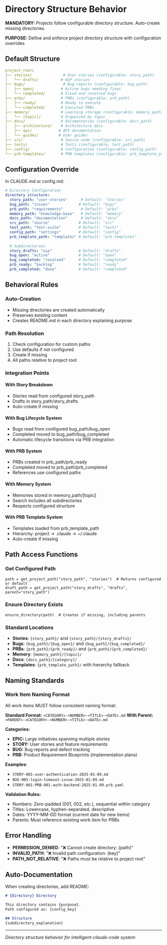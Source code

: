 # Directory Structure Behavior

**MANDATORY:** Projects follow configurable directory structure. Auto-create missing directories.

**PURPOSE:** Define and enforce project directory structure with configuration overrides

## Default Structure

```yaml
project_root/
├── stories/              # User stories (configurable: story_path)
│   └── drafts/          # WIP stories
├── bugs/                 # Bug reports (configurable: bug_path)
│   ├── open/            # Active bugs needing fixes
│   └── completed/       # Fixed and resolved bugs
├── prbs/                # PRBs (configurable: prb_path)
│   ├── ready/           # Ready to execute
│   └── completed/       # Executed PRBs
├── memory/              # Learning storage (configurable: memory_path)
│   └── [topic]/         # Organized by topic
├── docs/                # Documentation (configurable: docs_path)
│   ├── architecture/    # Architecture docs
│   ├── api/            # API documentation
│   └── guides/         # User guides
├── src/                 # Source code (configurable: src_path)
├── tests/               # Tests (configurable: test_path)
├── config/              # Configuration (configurable: config_path)
└── prb-templates/       # PRB templates (configurable: prb_template_path)
```

## Configuration Override

In CLAUDE.md or config.md:
```yaml
# Directory Configuration
directory_structure:
  story_path: "user-stories"      # Default: "stories"
  bug_path: "issues"             # Default: "bugs"
  prb_path: "requirements"        # Default: "prbs"
  memory_path: "knowledge-base"   # Default: "memory"
  docs_path: "documentation"      # Default: "docs"
  src_path: "source"             # Default: "src"
  test_path: "test-suite"        # Default: "tests"
  config_path: "settings"        # Default: "config"
  prb_template_path: "templates" # Default: "prb-templates"
  
  # Subdirectories
  story_drafts: "wip"            # Default: "drafts"
  bug_open: "active"             # Default: "open"
  bug_completed: "resolved"      # Default: "completed"
  prb_ready: "backlog"           # Default: "ready"
  prb_completed: "done"          # Default: "completed"
```

## Behavioral Rules

### Auto-Creation
- Missing directories are created automatically
- Preserves existing content
- Creates README.md in each directory explaining purpose

### Path Resolution
1. Check configuration for custom paths
2. Use defaults if not configured
3. Create if missing
4. All paths relative to project root

### Integration Points

#### With Story Breakdown
- Stories read from configured story_path
- Drafts in story_path/story_drafts
- Auto-create if missing

#### With Bug Lifecycle System
- Bugs read from configured bug_path/bug_open
- Completed moved to bug_path/bug_completed
- Automatic lifecycle transitions via PRB integration

#### With PRB System
- PRBs created in prb_path/prb_ready
- Completed moved to prb_path/prb_completed
- References use configured paths

#### With Memory System
- Memories stored in memory_path/[topic]
- Search includes all subdirectories
- Respects configured structure

#### With PRB Template System
- Templates loaded from prb_template_path
- Hierarchy: project → .claude → ~/.claude
- Auto-create if missing

## Path Access Functions

### Get Configured Path
```
path = get_project_path("story_path", "stories")  # Returns configured or default
draft_path = get_project_path("story_drafts", "drafts", parent="story_path")
```

### Ensure Directory Exists
```
ensure_directory(path)  # Creates if missing, including parents
```

### Standard Locations
- **Stories**: `{story_path}/` and `{story_path}/{story_drafts}/`
- **Bugs**: `{bug_path}/{bug_open}/` and `{bug_path}/{bug_completed}/`
- **PRBs**: `{prb_path}/{prb_ready}/` and `{prb_path}/{prb_completed}/`
- **Memory**: `{memory_path}/[topic]/`
- **Docs**: `{docs_path}/[category]/`
- **Templates**: `{prb_template_path}/` with hierarchy fallback

## Naming Standards

### Work Item Naming Format
All work items MUST follow consistent naming format:

**Standard Format:** `<CATEGORY>-<NUMBER>-<TITLE>-<DATE>.md`
**With Parent:** `<PARENT>-<CATEGORY>-<NUMBER>-<TITLE>-<DATE>.md`

**Categories:**
- **EPIC:** Large initiatives spanning multiple stories
- **STORY:** User stories and feature requirements  
- **BUG:** Bug reports and defect tracking
- **PRB:** Product Requirement Blueprints (implementation plans)

**Examples:**
- `STORY-001-user-authentication-2025-01-09.md`
- `BUG-005-login-timeout-issue-2025-01-09.md`
- `STORY-001-PRB-001-auth-backend-2025-01-09.prb.yaml`

**Validation Rules:**
- Numbers: Zero-padded (001, 002, etc.), sequential within category
- Titles: Lowercase, hyphen-separated, descriptive
- Dates: YYYY-MM-DD format (current date for new items)
- Parents: Must reference existing work item for PRBs

## Error Handling
- **PERMISSION_DENIED**: "❌ Cannot create directory: {path}"
- **INVALID_PATH**: "❌ Invalid path configuration: {key}"
- **PATH_NOT_RELATIVE**: "❌ Paths must be relative to project root"

## Auto-Documentation

When creating directories, add README:
```markdown
# {Directory} Directory

This directory contains {purpose}.
Path configured as: {config_key}

## Structure
{subdirectory_explanation}
```

---
*Directory structure behavior for intelligent-claude-code system*